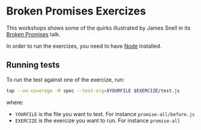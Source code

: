 # Broken Promises Exercizes

This workshops shows some of the quirks illustrated by James Snell in its [Broken Promises](https://www.youtube.com/watch?v=XV-u_Ow47s0) talk.

In order to run the exercizes, you need to have [Node](https://nodejs.org) installed.

## Running tests

To run the test against one of the exercize, run:

```sh
tap --no-coverage -R spec --test-arg=$YOURFILE $EXERCIZE/test.js
```

where:

* `YOURFILE` is the file you want to test. For instance `promise-all/before.js`
* `EXERCIZE` is the exercize you want to run. For instance `promise-all`